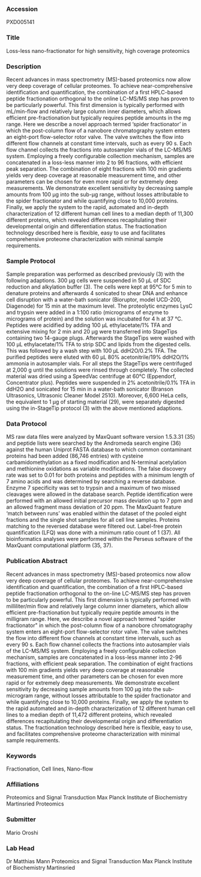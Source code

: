 ### Accession
PXD005141

### Title
Loss-less nano-fractionator for high sensitivity, high coverage proteomics

### Description
Recent advances in mass spectrometry (MS)-based proteomics now allow very deep coverage of cellular proteomes. To achieve near-comprehensive identification and quantification, the combination of a first HPLC-based peptide fractionation orthogonal to the online LC-MS/MS step has proven to be particularly powerful. This first dimension is typically performed with mL/min-flow and relatively large column inner diameters, which allows efficient pre-fractionation but typically requires peptide amounts in the mg range. Here we describe a novel approach termed ‘spider fractionator’ in which the post-column flow of a nanobore chromatography system enters an eight-port flow-selector rotor valve. The valve switches the flow into different flow channels at constant time intervals, such as every 90 s. Each flow channel collects the fractions into autosampler vials of the LC-MS/MS system. Employing a freely configurable collection mechanism, samples are concatenated in a loss-less manner into 2 to 96 fractions, with efficient peak separation. The combination of eight fractions with 100 min gradients yields very deep coverage at reasonable measurement time, and other parameters can be chosen for even more rapid or for extremely deep measurements. We demonstrate excellent sensitivity by decreasing sample amounts from 100 μg into the sub-μg range, without losses attributable to the spider fractionator and while quantifying close to 10,000 proteins. Finally, we apply the system to the rapid, automated and in-depth characterization of 12 different human cell lines to a median depth of 11,300 different proteins, which revealed differences recapitulating their developmental origin and differentiation status. The fractionation technology described here is flexible, easy to use and facilitates comprehensive proteome characterization with minimal sample requirements.

### Sample Protocol
Sample preparation was performed as described previously (3) with the following adaptions. 300 μg cells were suspended in 50 μL of SDC reduction and alkylation buffer (3). The cells were kept at 95°C for 5 min to denature proteins and afterwards 4 sonicated to shear DNA and enhance cell disruption with a water-bath sonicator (Bioruptor, model UCD-200, Diagenode) for 15 min at the maximum level. The proteolytic enzymes LysC and trypsin were added in a 1:100 ratio (micrograms of enzyme to micrograms of protein) and the solution was incubated for 4 h at 37 °C. Peptides were acidified by adding 100 μL ethylacetate/1% TFA and extensive mixing for 2 min and 20 μg were transferred into StageTips containing two 14-gauge plugs. Afterwards the StageTips were washed with 100 μL ethylacetate/1% TFA to strip SDC and lipids from the digested cells. This was followed by a wash step with 100 μL ddH2O/0.2% TFA. The purified peptides were eluted with 60 μL 80% acetonitrile/19% ddH2O/1% ammonia in autosampler vials. For all steps the StageTips were centrifuged at 2,000 g until the solutions were rinsed through completely. The collected material was dried using a SpeedVac centrifuge at 60°C (Eppendorf, Concentrator plus). Peptides were suspended in 2% acetonitrile/0.1% TFA in ddH2O and sonicated for 15 min in a water-bath sonicator (Branson Ultrasonics, Ultrasonic Cleaner Model 2510). Moreover, 6,600 HeLa cells, the equivalent to 1 μg of starting material (29), were separately digested using the in-StageTip protocol (3) with the above mentioned adaptions.

### Data Protocol
MS raw data files were analyzed by MaxQuant software version 1.5.3.31 (35) and peptide lists were searched by the Andromeda search engine (36) against the human Uniprot FASTA database to which common contaminant proteins had been added (86,746 entries) with cysteine carbamidomethylation as a fixed modification and N-terminal acetylation and methionine oxidations as variable modifications. The false discovery rate was set to 0.01 for both proteins and peptides with a minimum length of 7 amino acids and was determined by searching a reverse database. Enzyme 7 specificity was set to trypsin and a maximum of two missed cleavages were allowed in the database search. Peptide identification were performed with an allowed initial precursor mass deviation up to 7 ppm and an allowed fragment mass deviation of 20 ppm. The MaxQuant feature ‘match between runs’ was enabled within the dataset of the pooled eight fractions and the single shot samples for all cell line samples. Proteins matching to the reversed database were filtered out. Label-free protein quantification (LFQ) was done with a minimum ratio count of 1 (37). All bioinformatics analyses were performed within the Perseus software of the MaxQuant computational platform (35, 37).

### Publication Abstract
Recent advances in mass spectrometry (MS)-based proteomics now allow very deep coverage of cellular proteomes. To achieve near-comprehensive identification and quantification, the combination of a first HPLC-based peptide fractionation orthogonal to the on-line LC-MS/MS step has proven to be particularly powerful. This first dimension is typically performed with milliliter/min flow and relatively large column inner diameters, which allow efficient pre-fractionation but typically require peptide amounts in the milligram range. Here, we describe a novel approach termed "spider fractionator" in which the post-column flow of a nanobore chromatography system enters an eight-port flow-selector rotor valve. The valve switches the flow into different flow channels at constant time intervals, such as every 90 s. Each flow channel collects the fractions into autosampler vials of the LC-MS/MS system. Employing a freely configurable collection mechanism, samples are concatenated in a loss-less manner into 2-96 fractions, with efficient peak separation. The combination of eight fractions with 100 min gradients yields very deep coverage at reasonable measurement time, and other parameters can be chosen for even more rapid or for extremely deep measurements. We demonstrate excellent sensitivity by decreasing sample amounts from 100 &#x3bc;g into the sub-microgram range, without losses attributable to the spider fractionator and while quantifying close to 10,000 proteins. Finally, we apply the system to the rapid automated and in-depth characterization of 12 different human cell lines to a median depth of 11,472 different proteins, which revealed differences recapitulating their developmental origin and differentiation status. The fractionation technology described here is flexible, easy to use, and facilitates comprehensive proteome characterization with minimal sample requirements.

### Keywords
Fractionation, Cell lines, Nano-flow

### Affiliations
Proteomics and Signal Transduction Max Planck Institute of Biochemistry Martinsried
Proteomics

### Submitter
Mario Oroshi

### Lab Head
Dr Matthias Mann
Proteomics and Signal Transduction Max Planck Institute of Biochemistry Martinsried


